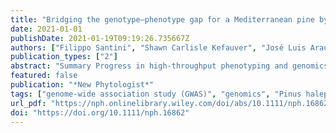 ```yaml
---
title: "Bridging the genotype–phenotype gap for a Mediterranean pine by semi-automatic crown identification and multispectral imagery"
date: 2021-01-01
publishDate: 2021-01-19T09:19:26.735667Z
authors: ["Filippo Santini", "Shawn Carlisle Kefauver", "José Luis Araus", "Víctor Resco de Dios", "Saray Martín García", "Delphine Grivet", "Jordi Voltas"]
publication_types: ["2"]
abstract: "Summary Progress in high-throughput phenotyping and genomics provides the potential to understand the genetic basis of plant functional differentiation. We developed a semi-automatic methodology based on unmanned aerial vehicle (UAV) imagery for deriving tree-level phenotypes followed by genome-wide association study (GWAS). An RGB-based point cloud was used for tree crown identification in a common garden of Pinus halepensis in Spain. Crowns were combined with multispectral and thermal orthomosaics to retrieve growth traits, vegetation indices and canopy temperature. Thereafter, GWAS was performed to analyse the association between phenotypes and genomic variation at 235 single nucleotide polymorphisms (SNPs). Growth traits were associated with 12 SNPs involved in cellulose and carbohydrate metabolism. Indices related to transpiration and leaf water content were associated with six SNPs involved in stomata dynamics. Indices related to leaf pigments and leaf area were associated with 11 SNPs involved in signalling and peroxisome metabolism. About 16–20% of trait variance was explained by combinations of several SNPs, indicating polygenic control of morpho-physiological traits. Despite a limited availability of markers and individuals, this study is provides a successful proof-of-concept for the combination of high-throughput UAV-based phenotyping with cost-effective genotyping to disentangle the genetic architecture of phenotypic variation in a widespread conifer."
featured: false
publication: "*New Phytologist*"
tags: ["genome-wide association study (GWAS)", "genomics", "Pinus halepensis", "remote sensing", "SNPs", "unmanned aerial vehicle (UAV)"]
url_pdf: "https://nph.onlinelibrary.wiley.com/doi/abs/10.1111/nph.16862"
doi: "https://doi.org/10.1111/nph.16862"
---
```


